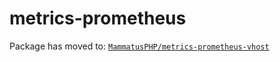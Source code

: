 # metrics-prometheus

Package has moved to: [`MammatusPHP/metrics-prometheus-vhost`](https://github.com/MammatusPHP/metrics-prometheus-vhost)
